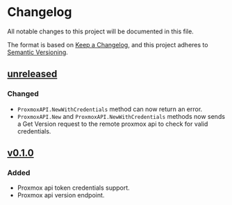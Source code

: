 # Changelog

All notable changes to this project will be documented in this file.

The format is based on [Keep a Changelog](https://keepachangelog.com/en/1.1.0/),
and this project adheres to [Semantic Versioning](https://semver.org/spec/v2.0.0.html).

## [unreleased]
### Changed
- `ProxmoxAPI.NewWithCredentials` method can now return an error.
- `ProxmoxAPI.New` and `ProxmoxAPI.NewWithCredentials` methods now sends a Get Version request to the remote proxmox api to check for valid credentials.


## [v0.1.0]

### Added
- Proxmox api token credentials support.
- Proxmox api version endpoint.

[unreleased]: https://github.com/iolave/go-proxmox/compare/v0.1.0...HEAD
[v0.1.0]: https://github.com/iolave/go-proxmox/releases/tag/v0.1.0
